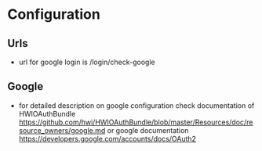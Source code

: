 Configuration
=============

Urls
----
- url for google login is /login/check-google

Google
------
- for detailed description on google configuration check documentation of HWIOAuthBundle https://github.com/hwi/HWIOAuthBundle/blob/master/Resources/doc/resource_owners/google.md
or google documentation https://developers.google.com/accounts/docs/OAuth2